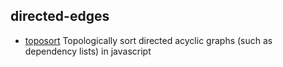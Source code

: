 ## directed-edges

- [toposort](https://github.com/marcelklehr/toposort) Topologically sort directed acyclic graphs (such as dependency lists) in javascript
